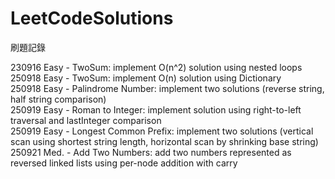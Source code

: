 # LeetCodeSolutions
刷題記錄


230916 Easy - TwoSum: implement O(n^2) solution using nested loops  
250918 Easy - TwoSum: implement O(n) solution using Dictionary  
250918 Easy - Palindrome Number: implement two solutions (reverse string, half string comparison)  
250919 Easy - Roman to Integer: implement solution using right-to-left traversal and lastInteger comparison  
250919 Easy - Longest Common Prefix: implement two solutions (vertical scan using shortest string length, horizontal scan by shrinking base string)  
250921 Med. - Add Two Numbers: add two numbers represented as reversed linked lists using per-node addition with carry
